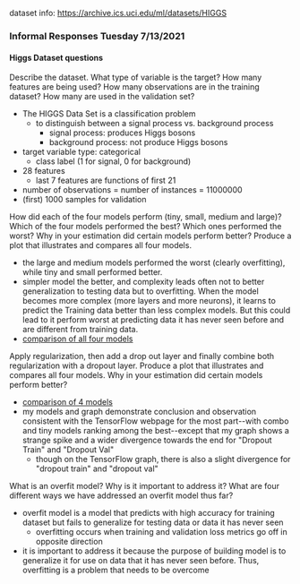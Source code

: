 dataset info: https://archive.ics.uci.edu/ml/datasets/HIGGS

### Informal Responses Tuesday 7/13/2021

#### Higgs Dataset questions

Describe the dataset. What type of variable is the target? 
How many features are being used? How many observations are in the training dataset?
How many are used in the validation set?
- The HIGGS Data Set is a classification problem 
    - to distinguish between a signal process vs. background process
        - signal process: produces Higgs bosons
        - background process: not produce Higgs bosons
- target variable type: categorical 
    - class label (1 for signal, 0 for background)
- 28 features
    - last 7 features are functions of first 21
- number of observations = number of instances = 11000000
- (first) 1000 samples for validation

How did each of the four models perform (tiny, small, medium and large)? 
Which of the four models performed the best? 
Which ones performed the worst? Why in your estimation did certain models perform better? 
Produce a plot that illustrates and compares all four models.
- the large and medium models performed the worst (clearly overfitting), while tiny and small performed better.
- simpler model the better, and complexity leads often not to better generalization to testing data
but to overfitting.  When the model becomes more complex (more layers and more neurons), it learns to predict
  the Training data better than less complex models.  But this could lead to it perform worst at predicting data it has
  never seen before and are different from training data.
 - [comparison of all four models](tue2_images.md) 


Apply regularization, then add a drop out layer and finally combine both regularization with a dropout layer. 
Produce a plot that illustrates and compares all four models. Why in your estimation did certain models perform better?
- [comparison of 4 models](tue2_images.md)
- my models and graph demonstrate conclusion and observation consistent with the TensorFlow
webpage for the most part--with combo and tiny models ranking among the best--except that
  my graph shows a strange spike and a wider divergence towards the end for "Dropout Train" and "Dropout Val"
    - though on the TensorFlow graph, there is also a slight divergence for "dropout train" and "dropout val"

What is an overfit model? Why is it important to address it? 
What are four different ways we have addressed an overfit model thus far?
- overfit model is a model that predicts with high accuracy for training dataset but fails to
generalize for testing data or data it has never seen
  - overfitting occurs when training and validation loss metrics go off in opposite direction
- it is important to address it because the purpose of building model is to generalize it for use on
data that it has never seen before. Thus, overfitting is a problem that needs to be overcome
  